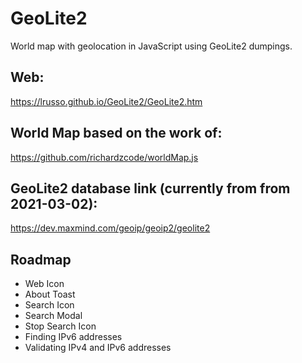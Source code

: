 # GeoLite2

World map with geolocation in JavaScript using GeoLite2 dumpings.

## Web:

https://lrusso.github.io/GeoLite2/GeoLite2.htm

## World Map based on the work of:

https://github.com/richardzcode/worldMap.js

## GeoLite2 database link (currently from from 2021-03-02):

https://dev.maxmind.com/geoip/geoip2/geolite2

## Roadmap

* Web Icon
* About Toast
* Search Icon
* Search Modal
* Stop Search Icon
* Finding IPv6 addresses
* Validating IPv4 and IPv6 addresses
